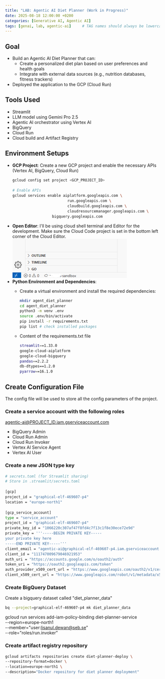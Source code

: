```yaml
---
title: "LAB: Agentic AI Diet Planner (Work in Progress)"
date: 2025-08-18 12:00:00 +0200
categories: [Generative AI, Agentic AI]
tags: [genai, lab, agentic-ai]     # TAG names should always be lowercase
---
```


## Goal
- Build an Agentic AI Diet Planner that can:
  - Create a personalized diet plan based on user preferences and health goals
  - Integrate with external data sources (e.g., nutrition databases, fitness trackers)
- Deployed the application to the GCP (Cloud Run)

## Tools Used
- Streamlit
- LLM model using Gemini Pro 2.5
- Agentic AI orchestrator using Vertex AI
- BigQuery
- Cloud Run
- Cloud build and Artifact Registry

## Environment Setups
- **GCP Project**: Create a new GCP project and enable the necessary APIs (Vertex AI, BigQuery, Cloud Run)  
  ```bash
  gcloud config set project <GCP_PROJECT_ID>
  
  # Enable APIs
  gcloud services enable aiplatform.googleapis.com \
                           run.googleapis.com \
                           cloudbuild.googleapis.com \
                           cloudresourcemanager.googleapis.com \
                    bigquery.googleapis.com
  ```
- **Open Editor**: I'll be using cloud shell terminal and Editor for the development. Make sure the Cloud Code project is set in the bottom left corner of the Cloud Editor.
  ![Code Project](../assets/img/Cloud_shell_editor_code_project.png)
- **Python Environment and Dependencies**: 
  - Create a virtual environment and install the required dependencies:
    ```bash
    mkdir agent_diet_planner
    cd agent_diet_planner
    python3 -m venv .env
    source .env/bin/activate
    pip install -r requirements.txt
    pip list # check installed packages
    ```
    
  - Content of the requirements.txt file
    ```bash
    streamlit==1.33.0
    google-cloud-aiplatform
    google-cloud-bigquery
    pandas==2.2.2
    db-dtypes==1.2.0
    pyarrow==16.1.0
    ```
## Create Configuration File
The config file will be used to store all the config parameters of the project.

### Create a service account with the following roles
agentic-ai@PROJECT_ID.iam.gserviceaccount.com  

- BigQuery Admin
- Cloud Run Admin
- Cloud Run Invoker
- Vertex AI Service Agent
- Vertex AI User

### Create a new JSON type key

```bash
# secrets.toml (for Streamlit sharing)
# Store in .streamlit/secrets.toml

[gcp]
project_id = "graphical-elf-469607-p4"
location = "europe-north1"

[gcp_service_account]
type = "service_account"
project_id = "graphical-elf-469607-p4"
private_key_id = "1066220c307af47f8fd4c7f13c1f8e30ece72e9d"
private_key = '''-----BEGIN PRIVATE KEY-----
your private key here
-----END PRIVATE KEY-----'''
client_email = "agentic-ai@graphical-elf-469607-p4.iam.gserviceaccount.com"
client_id = "111747009679046921953"
auth_uri = "https://accounts.google.com/o/oauth2/auth"
token_uri = "https://oauth2.googleapis.com/token"
auth_provider_x509_cert_url = "https://www.googleapis.com/oauth2/v1/certs"
client_x509_cert_url = "https://www.googleapis.com/robot/v1/metadata/x509/agentic-ai%40graphical-elf-469607-p4.iam.gserviceaccount.com"
```

### Create BigQuery Dataset
Create a bigquery dataset called "diet_planner_data" 
```bash
bq --project=graphical-elf-469607-p4 mk diet_planner_data
```

gcloud run services add-iam-policy-binding diet-planner-service \
--region=europe-north1 \
--member="user:lisanul.dewan@seb.se" \
--role="roles/run.invoker"

### Create artifact registry repository

```bash
gcloud artifacts repositories create diet-planner-deploy \
--repository-format=docker \
--location=europe-north1 \
--description="Docker repository for diet planner deployment"
```
